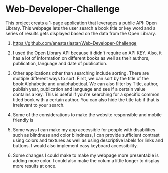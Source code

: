 # Web-Developer-Challenge
This project creats a 1-page application that leverages a public API: Open Library. 
This webpage lets the user search a book title or key word and a series of results gets displayed based
on the data from the Open Library. 

1. https://github.com/anastasiastar/Web-Developer-Challenge
2. I used the Open Library API because it didn't require an API KEY. Also, it has a lot of information
on different books as well as their authors, publication, language and date of publication. 
3. Other applications other than searching include sorting. There are multiple different ways to sort.
First, we can sort by the title of the book:Alphabetic and unalphabetical. We can also filter by Title, author,
publish year, publication and language and see if a certain value contains a key. This is useful if you're
searching for a specific common titled book with a certain author. You can also hide the title tab if that 
is irrelevant to your search. 
4. Some of the considerations to make the website responsible and mobile friendly is 

5. Some ways I can make my app accessible for people with disabilities such as blindness and color blindness, I 
can provide sufficient contrast using colors and textures as well as using descriptive labels for links and
buttons. I would also implement easy keyboard accessibility.
6. Some changes I could make to make my webpage more presentable is adding more color. I could also make
the colum a little longer to display more results at once. 
 
